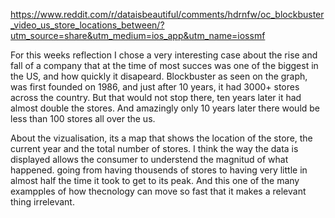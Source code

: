 
https://www.reddit.com/r/dataisbeautiful/comments/hdrnfw/oc_blockbuster_video_us_store_locations_between/?utm_source=share&utm_medium=ios_app&utm_name=iossmf


For this weeks reflection I chose a very interesting case about the rise and fall of a company that at the time of most succes was one of the biggest in the US, and how quickly it disapeard. Blockbuster as seen on the graph, was first founded on 1986, and just after 10 years, it had 3000+ stores across the country. But that would not stop there, ten years later it had almost double the stores. And amazingly only 10 years later there would be less than 100 stores all over the us. 


About the vizualisation, its a map that shows the location of the store, the current year and the total number of stores. I think the way the data is displayed allows the consumer to understend the magnitud of what happened. going from having thousends of stores to having very little in almost half the time it took to get to its peak. And this one of the many exampples of how thecnology can move so fast that it makes a relevant thing irrelevant. 
